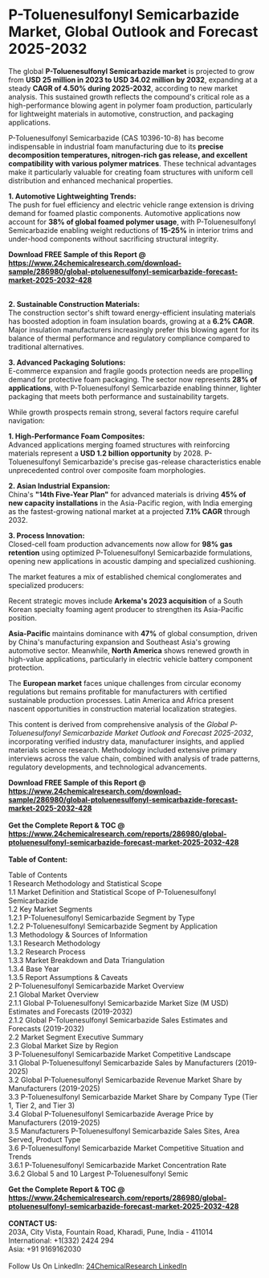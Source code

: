 <h1>P-Toluenesulfonyl Semicarbazide Market, Global Outlook and Forecast 2025-2032</h1><p>The global <strong>P-Toluenesulfonyl Semicarbazide market</strong> is projected to grow from <strong>USD 25 million in 2023 to USD 34.02 million by 2032</strong>, expanding at a steady <strong>CAGR of 4.50% during 2025-2032</strong>, according to new market analysis. This sustained growth reflects the compound's critical role as a high-performance blowing agent in polymer foam production, particularly for lightweight materials in automotive, construction, and packaging applications.</p><p>P-Toluenesulfonyl Semicarbazide (CAS 10396-10-8) has become indispensable in industrial foam manufacturing due to its <strong>precise decomposition temperatures, nitrogen-rich gas release, and excellent compatibility with various polymer matrices</strong>. These technical advantages make it particularly valuable for creating foam structures with uniform cell distribution and enhanced mechanical properties.</p><p><strong>1. Automotive Lightweighting Trends:</strong><br>
The push for fuel efficiency and electric vehicle range extension is driving demand for foamed plastic components. Automotive applications now account for <strong>38% of global foamed polymer usage</strong>, with P-Toluenesulfonyl Semicarbazide enabling weight reductions of <strong>15-25%</strong> in interior trims and under-hood components without sacrificing structural integrity.</p><div><b>Download FREE Sample of this Report @ 
            <a href="https://www.24chemicalresearch.com/download-sample/286980/global-ptoluenesulfonyl-semicarbazide-forecast-market-2025-2032-428">
            https://www.24chemicalresearch.com/download-sample/286980/global-ptoluenesulfonyl-semicarbazide-forecast-market-2025-2032-428</a></b></div><br><p><strong>2. Sustainable Construction Materials:</strong><br>
The construction sector's shift toward energy-efficient insulating materials has boosted adoption in foam insulation boards, growing at a <strong>6.2% CAGR</strong>. Major insulation manufacturers increasingly prefer this blowing agent for its balance of thermal performance and regulatory compliance compared to traditional alternatives.</p><p><strong>3. Advanced Packaging Solutions:</strong><br>
E-commerce expansion and fragile goods protection needs are propelling demand for protective foam packaging. The sector now represents <strong>28% of applications</strong>, with P-Toluenesulfonyl Semicarbazide enabling thinner, lighter packaging that meets both performance and sustainability targets.</p><p>While growth prospects remain strong, several factors require careful navigation:</p><p><strong>1. High-Performance Foam Composites:</strong><br>
Advanced applications merging foamed structures with reinforcing materials represent a <strong>USD 1.2 billion opportunity</strong> by 2028. P-Toluenesulfonyl Semicarbazide's precise gas-release characteristics enable unprecedented control over composite foam morphologies.</p><p><strong>2. Asian Industrial Expansion:</strong><br>
China's <strong>"14th Five-Year Plan"</strong> for advanced materials is driving <strong>45% of new capacity installations</strong> in the Asia-Pacific region, with India emerging as the fastest-growing national market at a projected <strong>7.1% CAGR</strong> through 2032.</p><p><strong>3. Process Innovation:</strong><br>
Closed-cell foam production advancements now allow for <strong>98% gas retention</strong> using optimized P-Toluenesulfonyl Semicarbazide formulations, opening new applications in acoustic damping and specialized cushioning.</p><p>The market features a mix of established chemical conglomerates and specialized producers:</p><p>Recent strategic moves include <strong>Arkema's 2023 acquisition</strong> of a South Korean specialty foaming agent producer to strengthen its Asia-Pacific position.</p><p><strong>Asia-Pacific</strong> maintains dominance with <strong>47%</strong> of global consumption, driven by China's manufacturing expansion and Southeast Asia's growing automotive sector. Meanwhile, <strong>North America</strong> shows renewed growth in high-value applications, particularly in electric vehicle battery component protection.</p><p>The <strong>European market</strong> faces unique challenges from circular economy regulations but remains profitable for manufacturers with certified sustainable production processes. Latin America and Africa present nascent opportunities in construction material localization strategies.</p><p>This content is derived from comprehensive analysis of the <em>Global P-Toluenesulfonyl Semicarbazide Market Outlook and Forecast 2025-2032</em>, incorporating verified industry data, manufacturer insights, and applied materials science research. Methodology included extensive primary interviews across the value chain, combined with analysis of trade patterns, regulatory developments, and technological advancements.</p><div><b>Download FREE Sample of this Report @ 
            <a href="https://www.24chemicalresearch.com/download-sample/286980/global-ptoluenesulfonyl-semicarbazide-forecast-market-2025-2032-428">
            https://www.24chemicalresearch.com/download-sample/286980/global-ptoluenesulfonyl-semicarbazide-forecast-market-2025-2032-428</a></b></div><br><div><b>Get the Complete Report & TOC @ 
            <a href="https://www.24chemicalresearch.com/reports/286980/global-ptoluenesulfonyl-semicarbazide-forecast-market-2025-2032-428">
            https://www.24chemicalresearch.com/reports/286980/global-ptoluenesulfonyl-semicarbazide-forecast-market-2025-2032-428</a></b></div><br>
            <b>Table of Content:</b><p>Table of Contents<br />
1 Research Methodology and Statistical Scope<br />
1.1 Market Definition and Statistical Scope of P-Toluenesulfonyl Semicarbazide<br />
1.2 Key Market Segments<br />
1.2.1 P-Toluenesulfonyl Semicarbazide Segment by Type<br />
1.2.2 P-Toluenesulfonyl Semicarbazide Segment by Application<br />
1.3 Methodology & Sources of Information<br />
1.3.1 Research Methodology<br />
1.3.2 Research Process<br />
1.3.3 Market Breakdown and Data Triangulation<br />
1.3.4 Base Year<br />
1.3.5 Report Assumptions & Caveats<br />
2 P-Toluenesulfonyl Semicarbazide Market Overview<br />
2.1 Global Market Overview<br />
2.1.1 Global P-Toluenesulfonyl Semicarbazide Market Size (M USD) Estimates and Forecasts (2019-2032)<br />
2.1.2 Global P-Toluenesulfonyl Semicarbazide Sales Estimates and Forecasts (2019-2032)<br />
2.2 Market Segment Executive Summary<br />
2.3 Global Market Size by Region<br />
3 P-Toluenesulfonyl Semicarbazide Market Competitive Landscape<br />
3.1 Global P-Toluenesulfonyl Semicarbazide Sales by Manufacturers (2019-2025)<br />
3.2 Global P-Toluenesulfonyl Semicarbazide Revenue Market Share by Manufacturers (2019-2025)<br />
3.3 P-Toluenesulfonyl Semicarbazide Market Share by Company Type (Tier 1, Tier 2, and Tier 3)<br />
3.4 Global P-Toluenesulfonyl Semicarbazide Average Price by Manufacturers (2019-2025)<br />
3.5 Manufacturers P-Toluenesulfonyl Semicarbazide Sales Sites, Area Served, Product Type<br />
3.6 P-Toluenesulfonyl Semicarbazide Market Competitive Situation and Trends<br />
3.6.1 P-Toluenesulfonyl Semicarbazide Market Concentration Rate<br />
3.6.2 Global 5 and 10 Largest P-Toluenesulfonyl Semic</p><div><b>Get the Complete Report & TOC @ 
            <a href="https://www.24chemicalresearch.com/reports/286980/global-ptoluenesulfonyl-semicarbazide-forecast-market-2025-2032-428">
            https://www.24chemicalresearch.com/reports/286980/global-ptoluenesulfonyl-semicarbazide-forecast-market-2025-2032-428</a></b></div><br><b>CONTACT US:</b><br>
            203A, City Vista, Fountain Road, Kharadi, Pune, India - 411014<br>
            International: +1(332) 2424 294<br>
            Asia: +91 9169162030 <br><br>
            Follow Us On LinkedIn: <a href="https://www.linkedin.com/company/24chemicalresearch/">24ChemicalResearch LinkedIn</a>